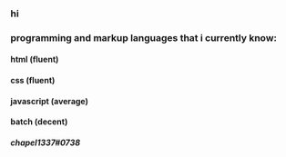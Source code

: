 ### hi

### programming and markup languages that i currently know:
#### html (fluent)
#### css (fluent)
#### javascript (average)
#### batch (decent)

##### chapel1337#0738

